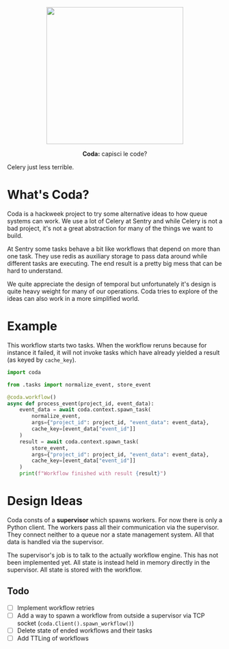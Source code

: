 <div align="center">
  <img src="https://github.com/mitsuhiko/coda/blob/main/assets/logo.png?raw=true" alt="" width=320>
  <p><strong>Coda:</strong> capisci le code?</p>
</div>

Celery just less terrible.

# What's Coda?

Coda is a hackweek project to try some alternative ideas to how queue systems can work.
We use a lot of Celery at Sentry and while Celery is not a bad project, it's not a great
abstraction for many of the things we want to build.

At Sentry some tasks behave a bit like workflows that depend on more than one task.  They
use redis as auxiliary storage to pass data around while different tasks are executing.
The end result is a pretty big mess that can be hard to understand.

We quite appreciate the design of temporal but unfortunately it's design is quite heavy
weight for many of our operations.  Coda tries to explore of the ideas can also work in
a more simplified world.

# Example

This workflow starts two tasks.  When the workflow reruns because for instance it
failed, it will not invoke tasks which have already yielded a result (as keyed by
`cache_key`).

```python
import coda

from .tasks import normalize_event, store_event

@coda.workflow()
async def process_event(project_id, event_data):
    event_data = await coda.context.spawn_task(
        normalize_event,
        args={"project_id": project_id, "event_data": event_data},
        cache_key=[event_data["event_id"]]
    )
    result = await coda.context.spawn_task(
        store_event,
        args={"project_id": project_id, "event_data": event_data},
        cache_key=[event_data["event_id"]]
    )
    print(f"Workflow finished with result {result}")
```

# Design Ideas

Coda consts of a **supervisor** which spawns workers.  For now there is only a Python client.
The workers pass all their communication via the supervisor.  They connect neither to a queue
nor a state management system.  All that data is handled via the supervisor.

The supervisor's job is to talk to the actually workflow engine.  This has not been implemented
yet.  All state is instead held in memory directly in the supervisor.  All state is stored
with the workflow.

## Todo

* [ ] Implement workflow retries
* [ ] Add a way to spawn a workflow from outside a supervisor via TCP socket (`coda.Client().spawn_workflow()`)
* [ ] Delete state of ended workflows and their tasks
* [ ] Add TTLing of workflows